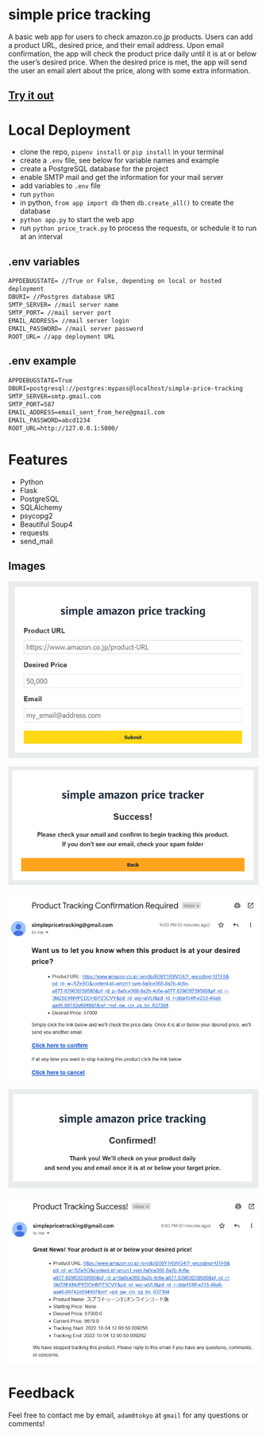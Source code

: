 # simple price tracking

A basic web app for users to check amazon.co.jp products. Users can add a product URL, desired price, and their email address. Upon email confirmation, the app will check the product price daily until it is at or below the user’s desired price. When the desired price is met, the app will send the user an email alert about the price, along with some extra information.

## [Try it out](https://simple-price-tracking.herokuapp.com/)

# Local Deployment

- clone the repo, `pipenv install` or `pip install` in your terminal
- create a `.env` file, see below for variable names and example
- create a PostgreSQL database for the project
- enable SMTP mail and get the information for your mail server
- add variables to `.env` file
- run `python`
- in python, `from app import db` then `db.create_all()` to create the database
- `python app.py` to start the web app
- run `python price_track.py` to process the requests, or schedule it to run at an interval

## .env variables

```
APPDEBUGSTATE= //True or False, depending on local or hosted deployment
DBURI= //Postgres database URI
SMTP_SERVER= //mail server name
SMTP_PORT= //mail server port
EMAIL_ADDRESS= //mail server login
EMAIL_PASSWORD= //mail server password
ROOT_URL= //app deployment URL
```

## .env example

```
APPDEBUGSTATE=True
DBURI=postgresql://postgres:mypass@localhost/simple-price-tracking
SMTP_SERVER=smtp.gmail.com
SMTP_PORT=587
EMAIL_ADDRESS=email_sent_from_here@gmail.com
EMAIL_PASSWORD=abcd1234
ROOT_URL=http://127.0.0.1:5000/
```

# Features

- Python
- Flask
- PostgreSQL
- SQLAlchemy
- psycopg2
- Beautiful Soup4
- requests
- send_mail

## Images

![index](./img/index.png)

![recieved](./img/recieved.png)

![confirmation mail](./img/confirmation_mail.png)

![confirmed](./img/confirmed.png)

![success](./img/success.png)


# Feedback

Feel free to contact me by email, `adam0tokyo` at `gmail` for any questions or comments!
